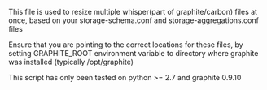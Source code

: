 This file is used to resize multiple whisper(part of graphite/carbon) files at once, based on
your storage-schema.conf and storage-aggregations.conf files

Ensure that you are pointing to the correct locations for these files, by setting GRAPHITE_ROOT
environment variable to directory where graphite was installed (typically /opt/graphite)

This script has only been tested on python >= 2.7 and graphite 0.9.10
